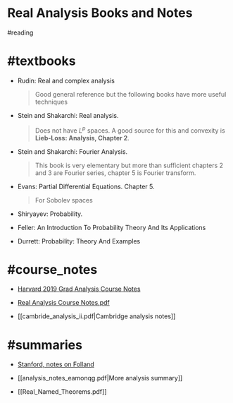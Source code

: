 # Real Analysis Books and Notes

#reading

# #textbooks

- Rudin: Real and complex analysis 

  > Good general reference but the following books have more useful techniques

- Stein and Shakarchi: Real analysis.

	> Does not have $L^p$ spaces.
	A good source for this and convexity is **Lieb-Loss: Analysis, Chapter 2**. 

- Stein and Shakarchi: Fourier Analysis.

	> This book is very elementary but more than sufficient chapters 2 and 3 are Fourier series, chapter 5 is Fourier transform. 

- Evans: Partial Differential Equations. Chapter 5.

  > For Sobolev spaces

- Shiryayev: Probability.

- Feller: An Introduction To Probability Theory And Its Applications

- Durrett: Probability: Theory And Examples

# #course_notes 

- [Harvard 2019 Grad Analysis Course Notes](https://people.math.harvard.edu/~ctm/home/text/class/harvard/212a/19/html/home/course/course.pdf)

- [Real Analysis Course Notes.pdf](attachments/Real_Analysis_Course_Notes.pdf)

- [[cambride_analysis_ii.pdf|Cambridge analysis notes]]


# #summaries 

- [Stanford, notes on Folland](http://web.stanford.edu/~eugeniam/math205a/L2m.pdf)

- [[analysis_notes_eamonqg.pdf|More analysis summary]]

- [[Real_Named_Theorems.pdf]]
